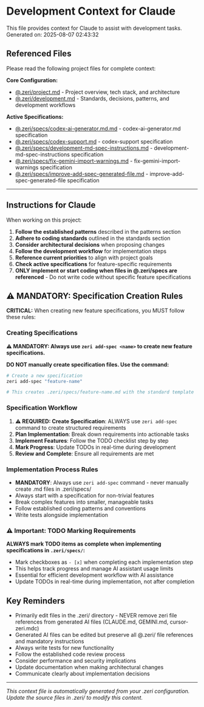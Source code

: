 # Development Context for Claude

This file provides context for Claude to assist with development tasks.
Generated on: 2025-08-07 02:43:32

## Referenced Files

Please read the following project files for complete context:

**Core Configuration:**
- [@.zeri/project.md](.zeri/project.md) - Project overview, tech stack, and architecture
- [@.zeri/development.md](.zeri/development.md) - Standards, decisions, patterns, and development workflows


**Active Specifications:**
- [@.zeri/specs/codex-ai-generator.md.md](.zeri/specs/codex-ai-generator.md.md) - codex-ai-generator.md specification
- [@.zeri/specs/codex-support.md](.zeri/specs/codex-support.md) - codex-support specification
- [@.zeri/specs/development-md-spec-instructions.md](.zeri/specs/development-md-spec-instructions.md) - development-md-spec-instructions specification
- [@.zeri/specs/fix-gemini-import-warnings.md](.zeri/specs/fix-gemini-import-warnings.md) - fix-gemini-import-warnings specification
- [@.zeri/specs/improve-add-spec-generated-file.md](.zeri/specs/improve-add-spec-generated-file.md) - improve-add-spec-generated-file specification


---

## Instructions for Claude

When working on this project:

1. **Follow the established patterns** described in the patterns section
2. **Adhere to coding standards** outlined in the standards section
3. **Consider architectural decisions** when proposing changes
4. **Follow the development workflow** for implementation steps
5. **Reference current priorities** to align with project goals
6. **Check active specifications** for feature-specific requirements
7. **ONLY implement or start coding when files in @.zeri/specs are referenced** - Do not write code without specific feature specifications

## ⚠️ MANDATORY: Specification Creation Rules

**CRITICAL:** When creating new feature specifications, you MUST follow these rules:

### Creating Specifications
**⚠️ MANDATORY: Always use `zeri add-spec <name>` to create new feature specifications.**

**DO NOT manually create specification files. Use the command:**

```bash
# Create a new specification
zeri add-spec "feature-name"

# This creates .zeri/specs/feature-name.md with the standard template
```

### Specification Workflow
1. **⚠️ REQUIRED: Create Specification**: ALWAYS use `zeri add-spec` command to create structured requirements
2. **Plan Implementation**: Break down requirements into actionable tasks
3. **Implement Features**: Follow the TODO checklist step by step
4. **Mark Progress**: Update TODOs in real-time during development
5. **Review and Complete**: Ensure all requirements are met

### Implementation Process Rules
- **MANDATORY**: Always use `zeri add-spec` command - never manually create .md files in .zeri/specs/
- Always start with a specification for non-trivial features
- Break complex features into smaller, manageable tasks
- Follow established coding patterns and conventions
- Write tests alongside implementation

### ⚠️ Important: TODO Marking Requirements
**ALWAYS mark TODO items as complete when implementing specifications in `.zeri/specs/`:**

- Mark checkboxes as `- [x]` when completing each implementation step
- This helps track progress and manage AI assistant usage limits
- Essential for efficient development workflow with AI assistance
- Update TODOs in real-time during implementation, not after completion

## Key Reminders

- Primarily edit files in the .zeri/ directory - NEVER remove zeri file references from generated AI files (CLAUDE.md, GEMINI.md, cursor-zeri.mdc)
- Generated AI files can be edited but preserve all @.zeri/ file references and mandatory instructions
- Always write tests for new functionality
- Follow the established code review process
- Consider performance and security implications
- Update documentation when making architectural changes
- Communicate clearly about implementation decisions

---
*This context file is automatically generated from your .zeri configuration. Update the source files in .zeri/ to modify this content.*
